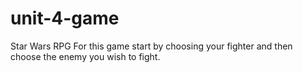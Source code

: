 # unit-4-game
<!-- I got stuck on choosing the character and pushing the images to the correct divs. I intend to come back and complete the assignment after taking a break so I can come back and look at it with fresh eyes-->
Star Wars RPG
For this game start by choosing your fighter and then choose the enemy you wish to fight.

